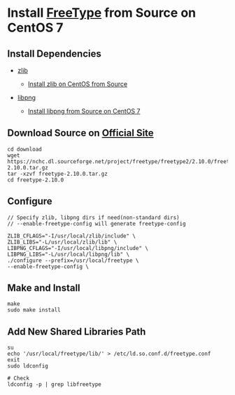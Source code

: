 # Install [FreeType](https://www.freetype.org/) from Source on CentOS 7

## Install Dependencies
* [zlib](https://www.zlib.net/)
   * [Install zlib on CentOS from Source](https://github.com/northbright/Notes/blob/master/zlib/install-zlib-on-centos-from-source.md)

* [libpng](http://www.libpng.org/pub/png/libpng.html)
   * [Install libpng from Source on CentOS 7](https://github.com/northbright/Notes/blob/master/libpng/install-libpng-from-source-on-centos-7.md)

## Download Source on [Official Site](https://sourceforge.net/projects/freetype/files/)

    cd download
    wget https://nchc.dl.sourceforge.net/project/freetype/freetype2/2.10.0/freetype-2.10.0.tar.gz
    tar -xzvf freetype-2.10.0.tar.gz
    cd freetype-2.10.0

## Configure

    // Specify zlib, libpng dirs if need(non-standard dirs)
    // --enable-freetype-config will generate freetype-config

    ZLIB_CFLAGS="-I/usr/local/zlib/include" \
    ZLIB_LIBS="-L/usr/local/zlib/lib" \
    LIBPNG_CFLAGS="-I/usr/local/libpng/include" \
    LIBPNG_LIBS="-L/usr/local/libpng/lib" \
    ./configure --prefix=/usr/local/freetype \
    --enable-freetype-config \
    
## Make and Install

    make
    sudo make install

## Add New Shared Libraries Path

    su
    echo '/usr/local/freetype/lib/' > /etc/ld.so.conf.d/freetype.conf
    exit
    sudo ldconfig
      
    # Check
    ldconfig -p | grep libfreetype

